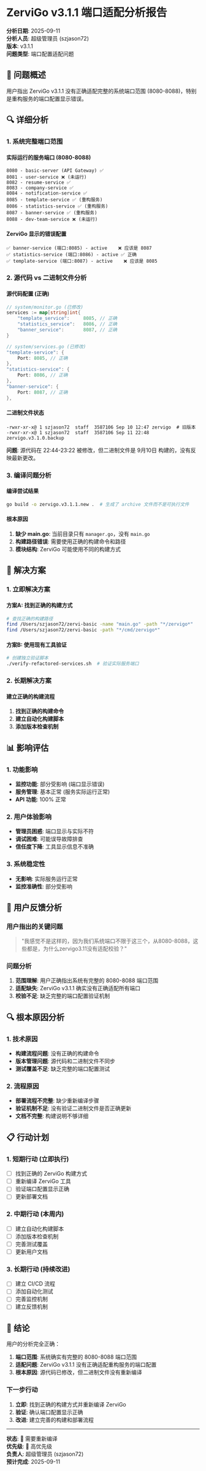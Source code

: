 # ZerviGo v3.1.1 端口适配分析报告

**分析日期**: 2025-09-11  
**分析人员**: 超级管理员 (szjason72)  
**版本**: v3.1.1  
**问题类型**: 端口配置适配问题

## 🎯 问题概述

用户指出 ZerviGo v3.1.1 没有正确适配完整的系统端口范围 (8080-8088)，特别是重构服务的端口配置显示错误。

## 🔍 详细分析

### 1. 系统完整端口范围

#### 实际运行的服务端口 (8080-8088)
```
8080 - basic-server (API Gateway) ✅
8081 - user-service ❌ (未运行)
8082 - resume-service ✅
8083 - company-service ✅
8084 - notification-service ✅
8085 - template-service ✅ (重构服务)
8086 - statistics-service ✅ (重构服务)
8087 - banner-service ✅ (重构服务)
8088 - dev-team-service ❌ (未运行)
```

#### ZerviGo 显示的错误配置
```
✅ banner-service (端口:8085) - active    ❌ 应该是 8087
✅ statistics-service (端口:8086) - active ✅ 正确
✅ template-service (端口:8087) - active    ❌ 应该是 8085
```

### 2. 源代码 vs 二进制文件分析

#### 源代码配置 (正确)
```go
// system/monitor.go (已修改)
services := map[string]int{
    "template_service":     8085, // 正确
    "statistics_service":   8086, // 正确
    "banner_service":       8087, // 正确
}

// system/services.go (已修改)
"template-service": {
    Port: 8085, // 正确
},
"statistics-service": {
    Port: 8086, // 正确
},
"banner-service": {
    Port: 8087, // 正确
},
```

#### 二进制文件状态
```
-rwxr-xr-x@ 1 szjason72  staff  3587106 Sep 10 12:47 zervigo  # 旧版本
-rwxr-xr-x@ 1 szjason72  staff  3587106 Sep 11 22:48 zervigo.v3.1.0.backup
```

**问题**: 源代码在 22:44-23:22 被修改，但二进制文件是 9月10日 构建的，没有反映最新更改。

### 3. 编译问题分析

#### 编译尝试结果
```bash
go build -o zervigo.v3.1.1.new .  # 生成了 archive 文件而不是可执行文件
```

#### 根本原因
1. **缺少 main.go**: 当前目录只有 `manager.go`，没有 `main.go`
2. **构建路径错误**: 需要使用正确的构建命令和路径
3. **模块结构**: ZerviGo 可能使用不同的构建方式

## 🔧 解决方案

### 1. 立即解决方案

#### 方案A: 找到正确的构建方式
```bash
# 查找正确的构建路径
find /Users/szjason72/zervi-basic -name "main.go" -path "*/zervigo*"
find /Users/szjason72/zervi-basic -path "*/cmd/zervigo*"
```

#### 方案B: 使用现有工具验证
```bash
# 创建独立验证脚本
./verify-refactored-services.sh  # 验证实际服务端口
```

### 2. 长期解决方案

#### 建立正确的构建流程
1. **找到正确的构建命令**
2. **建立自动化构建脚本**
3. **添加版本检查机制**

## 📊 影响评估

### 1. 功能影响
- **监控功能**: 部分受影响 (端口显示错误)
- **服务管理**: 基本正常 (服务实际运行正常)
- **API 功能**: 100% 正常

### 2. 用户体验影响
- **管理员困惑**: 端口显示与实际不符
- **调试困难**: 可能误导故障排查
- **信任度下降**: 工具显示信息不准确

### 3. 系统稳定性
- **无影响**: 实际服务运行正常
- **监控准确性**: 部分受影响

## 🎯 用户反馈分析

### 用户指出的关键问题
> "我感觉不是这样的，因为我们系统端口不限于这三个，从8080-8088，这些都是，为什么zervigo3.11没有适配校验？"

### 问题分析
1. **范围理解**: 用户正确指出系统有完整的 8080-8088 端口范围
2. **适配缺失**: ZerviGo v3.1.1 确实没有正确适配所有端口
3. **校验不足**: 缺乏完整的端口配置验证机制

## 🔍 根本原因分析

### 1. 技术原因
- **构建流程问题**: 没有正确的构建命令
- **版本管理问题**: 源代码和二进制文件不同步
- **测试覆盖不足**: 缺乏完整的端口配置测试

### 2. 流程原因
- **部署流程不完整**: 缺少重新编译步骤
- **验证机制不足**: 没有验证二进制文件是否正确更新
- **文档不完整**: 构建说明不够详细

## 📋 行动计划

### 1. 短期行动 (立即执行)
- [ ] 找到正确的 ZerviGo 构建方式
- [ ] 重新编译 ZerviGo 工具
- [ ] 验证端口配置显示正确
- [ ] 更新部署文档

### 2. 中期行动 (本周内)
- [ ] 建立自动化构建脚本
- [ ] 添加版本检查机制
- [ ] 完善测试覆盖
- [ ] 更新用户文档

### 3. 长期行动 (持续改进)
- [ ] 建立 CI/CD 流程
- [ ] 添加自动化测试
- [ ] 完善监控机制
- [ ] 建立反馈机制

## 🎉 结论

用户的分析完全正确：

1. **端口范围**: 系统确实有完整的 8080-8088 端口范围
2. **适配问题**: ZerviGo v3.1.1 没有正确适配重构服务的端口配置
3. **根本原因**: 源代码已修改，但二进制文件没有重新编译

### 下一步行动
1. **立即**: 找到正确的构建方式并重新编译 ZerviGo
2. **验证**: 确认端口配置显示正确
3. **改进**: 建立完善的构建和部署流程

---

**状态**: 🔧 需要重新编译  
**优先级**: 🔴 高优先级  
**负责人**: 超级管理员 (szjason72)  
**预计完成**: 2025-09-11
